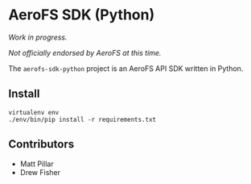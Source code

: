 # AeroFS SDK (Python)

*Work in progress.*

*Not officially endorsed by AeroFS at this time.*

The `aerofs-sdk-python` project is an AeroFS API SDK written in Python.

## Install

```
virtualenv env
./env/bin/pip install -r requirements.txt 
```

## Contributors

* Matt Pillar
* Drew Fisher